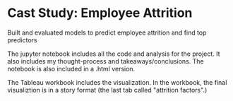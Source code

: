 # Cast Study: Employee Attrition
Built and evaluated models to predict employee attrition and find top predictors

The jupyter notebook includes all the code and analysis for the project. It also includes my thought-process and takeaways/conclusions. The notebook is also included in a .html version.

The Tableau workbook includes the visualization. In the workbook, the final visualiztion is in a story format (the last tab called "attrition factors".)

